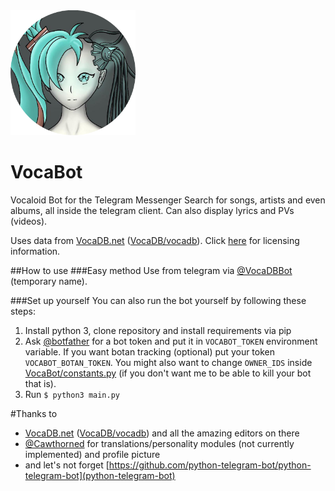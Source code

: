 <img src="https://github.com/bomjacob/VocaBot/blob/gh-pages/images/vocabot.png" height="200px" />

# VocaBot
Vocaloid Bot for the Telegram Messenger
Search for songs, artists and even albums, all inside the telegram client. Can also display lyrics and PVs (videos).

Uses data from [VocaDB.net](http://vocadb.net) ([VocaDB/vocadb](https://github.com/VocaDB/vocadb)). Click [here](http://wiki.vocadb.net/wiki/29/license) for licensing information.

##How to use
###Easy method
Use from telegram via [@VocaDBBot](https://telegram.me/VocaDBBot) (temporary name).

###Set up yourself
You can also run the bot yourself by following these steps:

1. Install python 3, clone repository and install requirements via pip
2. Ask [@botfather](https://telegram.me/botfather) for a bot token and put it in `VOCABOT_TOKEN` environment variable. If you want botan tracking (optional) put your token `VOCABOT_BOTAN_TOKEN`. You might also want to change `OWNER_IDS` inside [VocaBot/constants.py](VocaBot/constants.py) (if you don't want me to be able to kill your bot that is).
3. Run `$ python3 main.py`

#Thanks to
* [VocaDB.net](http://vocadb.net) ([VocaDB/vocadb](https://github.com/VocaDB/vocadb)) and all the amazing editors on there
* [@Cawthorned](https://github.com/Cawthorned) for translations/personality modules (not currently implemented) and profile picture
* and let's not forget [https://github.com/python-telegram-bot/python-telegram-bot](python-telegram-bot)
